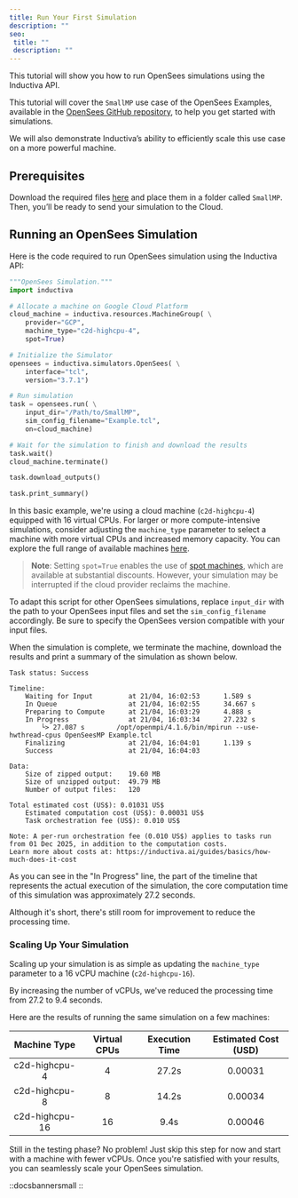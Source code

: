```yaml
---
title: Run Your First Simulation
description: ""
seo:
 title: ""
 description: ""
---
```


This tutorial will show you how to run OpenSees simulations using the Inductiva API.

This tutorial will cover the `SmallMP` use case of the OpenSees Examples, available in the [OpenSees GitHub repository](https://github.com/OpenSees/OpenSees), to help you get started with simulations.

We will also demonstrate Inductiva’s ability to efficiently scale this use case on a more powerful machine.

## Prerequisites
Download the required files [here](https://github.com/OpenSees/OpenSees/tree/master/EXAMPLES/SmallMP) and place them in a folder called `SmallMP`. Then, you’ll be ready to send your simulation to the Cloud.

## Running an OpenSees Simulation
Here is the code required to run OpenSees simulation using the Inductiva API:

```python
"""OpenSees Simulation."""
import inductiva

# Allocate a machine on Google Cloud Platform
cloud_machine = inductiva.resources.MachineGroup( \
	provider="GCP",
	machine_type="c2d-highcpu-4",
	spot=True)

# Initialize the Simulator
opensees = inductiva.simulators.OpenSees( \
	interface="tcl",
	version="3.7.1")

# Run simulation
task = opensees.run( \
	input_dir="/Path/to/SmallMP",
	sim_config_filename="Example.tcl",
	on=cloud_machine)

# Wait for the simulation to finish and download the results
task.wait()
cloud_machine.terminate()

task.download_outputs()

task.print_summary()
```

In this basic example, we're using a cloud machine (`c2d-highcpu-4`) equipped with 16 virtual CPUs.
For larger or more compute-intensive simulations, consider adjusting the `machine_type` parameter to select
a machine with more virtual CPUs and increased memory capacity. You can explore the full range of available machines [here](https://console.inductiva.ai/machine-groups/instance-types).

> **Note**: Setting `spot=True` enables the use of [spot machines](..machines/spot-machines), which are available at substantial discounts.
> However, your simulation may be interrupted if the cloud provider reclaims the machine.

To adapt this script for other OpenSees simulations, replace `input_dir` with the path to your OpenSees input files and set the `sim_config_filename` accordingly. Be sure to specify the OpenSees version compatible with your input files.

When the simulation is complete, we terminate the machine, download the results and print a summary of the simulation as shown below.

```
Task status: Success

Timeline:
	Waiting for Input         at 21/04, 16:02:53      1.589 s
	In Queue                  at 21/04, 16:02:55      34.667 s
	Preparing to Compute      at 21/04, 16:03:29      4.888 s
	In Progress               at 21/04, 16:03:34      27.232 s
		└> 27.087 s        /opt/openmpi/4.1.6/bin/mpirun --use-hwthread-cpus OpenSeesMP Example.tcl
	Finalizing                at 21/04, 16:04:01      1.139 s
	Success                   at 21/04, 16:04:03

Data:
	Size of zipped output:    19.60 MB
	Size of unzipped output:  49.79 MB
	Number of output files:   120

Total estimated cost (US$): 0.01031 US$
	Estimated computation cost (US$): 0.00031 US$
	Task orchestration fee (US$): 0.010 US$

Note: A per-run orchestration fee (0.010 US$) applies to tasks run from 01 Dec 2025, in addition to the computation costs.
Learn more about costs at: https://inductiva.ai/guides/basics/how-much-does-it-cost
```

As you can see in the "In Progress" line, the part of the timeline that represents the actual execution of the simulation,
the core computation time of this simulation was approximately 27.2 seconds.

Although it's short, there's still room for improvement to reduce the processing
time.

### Scaling Up Your Simulation
Scaling up your simulation is as simple as updating the `machine_type` parameter to a 16 vCPU machine (`c2d-highcpu-16`).

By increasing the number of vCPUs, we've reduced the processing time from 27.2
to 9.4 seconds.

Here are the results of running the same simulation on a few machines:

|  Machine Type  | Virtual CPUs |Execution Time| Estimated Cost (USD) |
|:--------------:|:------------:|:------------:|:--------------:|
|  c2d-highcpu-4 |       4      | 27.2s | 0.00031    |
|  c2d-highcpu-8 |       8      | 14.2s | 0.00034    |
| c2d-highcpu-16 |      16      | 9.4s  | 0.00046    |

Still in the testing phase? No problem! Just skip this step for now and start
with a machine with fewer vCPUs. Once you're satisfied with your results, you
can seamlessly scale your OpenSees simulation.

::docsbannersmall
::
